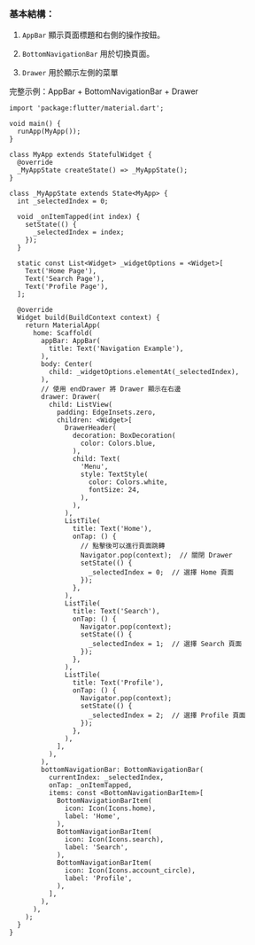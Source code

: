 ### 基本結構：

1.  `AppBar` 顯示頁面標題和右側的操作按鈕。
    
2.  `BottomNavigationBar` 用於切換頁面。
    
3.  `Drawer` 用於顯示左側的菜單

完整示例：AppBar + BottomNavigationBar + Drawer

    import 'package:flutter/material.dart';
    
    void main() {
      runApp(MyApp());
    }
    
    class MyApp extends StatefulWidget {
      @override
      _MyAppState createState() => _MyAppState();
    }
    
    class _MyAppState extends State<MyApp> {
      int _selectedIndex = 0;
    
      void _onItemTapped(int index) {
        setState(() {
          _selectedIndex = index;
        });
      }
    
      static const List<Widget> _widgetOptions = <Widget>[
        Text('Home Page'),
        Text('Search Page'),
        Text('Profile Page'),
      ];
    
      @override
      Widget build(BuildContext context) {
        return MaterialApp(
          home: Scaffold(
            appBar: AppBar(
              title: Text('Navigation Example'),
            ),
            body: Center(
              child: _widgetOptions.elementAt(_selectedIndex),
            ),
            // 使用 endDrawer 將 Drawer 顯示在右邊
            drawer: Drawer(
              child: ListView(
                padding: EdgeInsets.zero,
                children: <Widget>[
                  DrawerHeader(
                    decoration: BoxDecoration(
                      color: Colors.blue,
                    ),
                    child: Text(
                      'Menu',
                      style: TextStyle(
                        color: Colors.white,
                        fontSize: 24,
                      ),
                    ),
                  ),
                  ListTile(
                    title: Text('Home'),
                    onTap: () {
                      // 點擊後可以進行頁面跳轉
                      Navigator.pop(context);  // 關閉 Drawer
                      setState(() {
                        _selectedIndex = 0;  // 選擇 Home 頁面
                      });
                    },
                  ),
                  ListTile(
                    title: Text('Search'),
                    onTap: () {
                      Navigator.pop(context);
                      setState(() {
                        _selectedIndex = 1;  // 選擇 Search 頁面
                      });
                    },
                  ),
                  ListTile(
                    title: Text('Profile'),
                    onTap: () {
                      Navigator.pop(context);
                      setState(() {
                        _selectedIndex = 2;  // 選擇 Profile 頁面
                      });
                    },
                  ),
                ],
              ),
            ),
            bottomNavigationBar: BottomNavigationBar(
              currentIndex: _selectedIndex,
              onTap: _onItemTapped,
              items: const <BottomNavigationBarItem>[
                BottomNavigationBarItem(
                  icon: Icon(Icons.home),
                  label: 'Home',
                ),
                BottomNavigationBarItem(
                  icon: Icon(Icons.search),
                  label: 'Search',
                ),
                BottomNavigationBarItem(
                  icon: Icon(Icons.account_circle),
                  label: 'Profile',
                ),
              ],
            ),
          ),
        );
      }
    }

